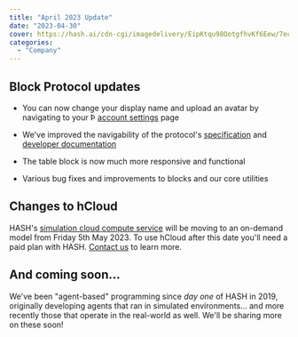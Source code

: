 ```yaml
---
title: "April 2023 Update"
date: "2023-04-30"
cover: https://hash.ai/cdn-cgi/imagedelivery/EipKtqu98OotgfhvKf6Eew/7ec1c9e8-d719-4bd2-60e4-ba9a66843c00/public
categories: 
  - "Company"
---
```


## Block Protocol updates

- You can now change your display name and upload an avatar by navigating to your Þ [account settings](https://blockprotocol.org/account/general) page

- We've improved the navigability of the protocol's [specification](https://blockprotocol.org/spec) and [developer documentation](https://blockprotocol.org/docs)

- The table block is now much more responsive and functional

- Various bug fixes and improvements to blocks and our core utilities

## Changes to hCloud

HASH's [simulation cloud compute service](https://hash.ai/platform/cloud) will be moving to an on-demand model from Friday 5th May 2023. To use hCloud after this date you'll need a paid plan with HASH. [Contact us](https://hash.ai/contact) to learn more.

## And coming soon...

We've been "agent-based" programming since _day one_ of HASH in 2019, originally developing agents that ran in simulated environments... and more recently those that operate in the real-world as well. We'll be sharing more on these soon!
